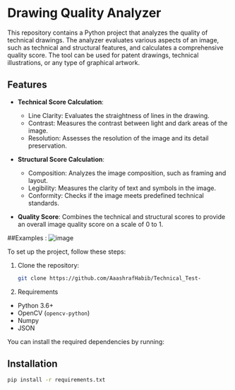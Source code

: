 # Drawing Quality Analyzer

This repository contains a Python project that analyzes the quality of technical drawings. The analyzer evaluates various aspects of an image, such as technical and structural features, and calculates a comprehensive quality score. The tool can be used for patent drawings, technical illustrations, or any type of graphical artwork.

## Features

- **Technical Score Calculation**:
  - Line Clarity: Evaluates the straightness of lines in the drawing.
  - Contrast: Measures the contrast between light and dark areas of the image.
  - Resolution: Assesses the resolution of the image and its detail preservation.

- **Structural Score Calculation**:
  - Composition: Analyzes the image composition, such as framing and layout.
  - Legibility: Measures the clarity of text and symbols in the image.
  - Conformity: Checks if the image meets predefined technical standards.

- **Quality Score**: Combines the technical and structural scores to provide an overall image quality score on a scale of 0 to 1.

##Examples : 
![image](https://github.com/user-attachments/assets/61e48e06-58eb-459c-8004-fdadb157b631)



To set up the project, follow these steps:

1. Clone the repository:
   ```bash
   git clone https://github.com/AaashrafHabib/Technical_Test-

2. Requirements

- Python 3.6+
- OpenCV (`opencv-python`)
- Numpy
- JSON

You can install the required dependencies by running:
## Installation

```bash
pip install -r requirements.txt




